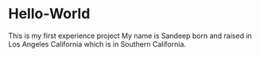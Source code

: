 # Hello-World
This is my first experience project
My name is Sandeep born and raised in Los Angeles California which is in Southern California.
